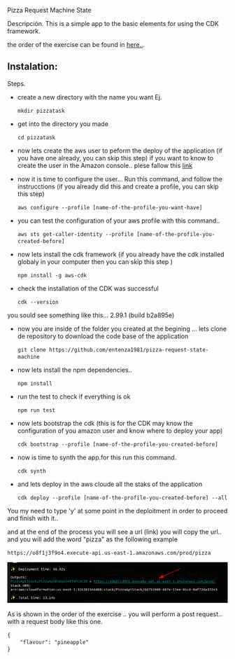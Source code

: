 Pizza Request Machine State

Descripción.
This is a simple app to the basic elements for using the CDK framework.

the order of the exercise can be found in [here..](https://github.com/cdk-patterns/serverless/blob/main/the-state-machine/README.md).

## Instalation:

Steps.

- create a new directory with the name you want Ej.
  ```
  mkdir pizzatask
  ```

- get into the directory you made
  ```
  cd pizzatask
  ```

- now lets create the aws user to peform the deploy of the application (if you have one already, you can skip this step)
if you want to know to create the user in the Amazon console.. plese fallow this [link](https://docs.aws.amazon.com/IAM/latest/UserGuide/id_users_create.html)

- now it is time to configure the user... Run this command, and follow the instrucctions (if you already did this and create a profile, you can skip this step)
  ```
  aws configure --profile [name-of-the-profile-you-want-have]
  ```

- you can test the configuration of your aws profile with this command..
  ```
  aws sts get-caller-identity --profile [name-of-the-profile-you-created-before]
  ```

- now lets  install the cdk framework (if you already have the cdk installed globaly in your computer then you can skip this step )
  ```
  npm install -g aws-cdk
  ```

- check the installation of the CDK was successful
  ```
  cdk --version
  ```
you sould see something like this... 
2.99.1 (build b2a895e)

- now you are inside of the folder you created at the begining ... lets clone de repository to download the code base of the application
  ```
  git clone https://github.com/entenza1981/pizza-request-state-machine
  ```

- now lets install the npm dependencies..
  ```
  npm install
  ```

- run the test to check if everything is ok
  ```
  npm run test  
  ```

- now lets bootstrap the cdk (this is for the CDK may know the configuration of you amazon user and know where to deploy your app)
  ```
  cdk bootstrap --profile [name-of-the-profile-you-created-before]
  ```

- now is time to synth the app.for this run this command.
  ```
  cdk synth
  ```

- and lets deploy in the aws cloude all the staks of the application
  ```
  cdk deploy --profile [name-of-the-profile-you-created-before] --all
  ```

You my need to type 'y' at some point in the deploitment in order to proceed and finish with it.. 

and at the end of the process you will see a url (link) you will copy the url.. and you will add the word "pizza" as the following example

```
https://o8f1j3f9o4.execute-api.us-east-1.amazonaws.com/prod/pizza
```
<div align="center">
  <a href="https://github.com/othneildrew/Best-README-Template">
    <img src="images/final.png" >
  </a>
</div>

As is shown in the order of the exercise .. you will perform a post request.. with a request body like this one.
```
{
    "flavour": "pineapple"
}
```
